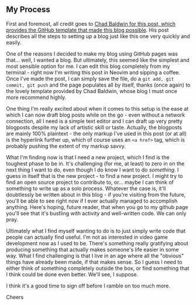 ## My Process

First and foremost, all credit goes to <a href=https://chadbaldwin.net/2021/03/14/how-to-build-a-sql-blog.html> Chad Baldwin for this post, which provides the GitHub template that made this blog possible</a>.  His post describes all the steps to setting up a blog just like this one very quickly and easily.

One of the reasons I decided to make my blog using GitHub pages was that... well, I wanted a blog.  But ultimately, this seemed like the simplest and most sensible option for me.  I can edit this blog completely from my terminal - right now I'm writing this post in Neovim and sipping a coffee.  Once I've made the post, I can simply save the file, do a ```git add, git commit, git push``` and the page populates all by itself, thanks (once again) to the lovely template provided by Chad Baldwin, whose blog I must once more recommend highly.

One thing I'm really excited about when it comes to this setup is the ease at which I can now draft blog posts while on the go - even without a network connection, all I need is a simple text editor and I can draft up very pretty blogposts despite my lack of artistic skill or taste.  Actually, the blogposts are mainly 100% plaintext - the only markup I've used in this post (or at all) is the hyperlink further up, which of course uses an ```<a href>``` tag, which is probably pushing the extent of my markup savvy.

What I'm finding now is that I need a new project, which I find is the toughest phase to be in.  It's challenging (for me, at least) to zero in on the next thing I want to do, even though I do know I want to do <i>something</i>.  I guess in itself that is the new project - to find a new project.  I might try to find an open source project to contribute to, or... maybe I can think of something to write up as a solo process.  Whatever the case is, it'll doubtlessly be written about in this blog - if you're visiting from the future, you'll be able to see right now if I ever actually managed to accomplish anything.  Here's hoping, future reader, that when you go to my github page you'll see that it's bustling with activity and well-written code.  We can only pray.

Ultimately what I find myself wanting to do is to just simply write code that people can actually find useful.  I'm not as interested in video game development now as I used to be.  There's something really gratifying about producing something that actually makes someone's life easier in some way.  What I find challenging is that I live in an age where all the "obvious" things have already been made, if that makes sense.  So I guess I need to either think of something completely outside the box, or find something that I think could be done even better.  We'll see, I suppose.

I think it's a good time to sign off before I ramble on too much more.

Cheers
